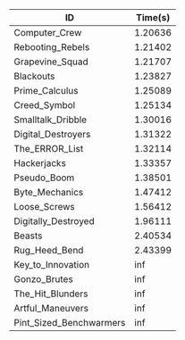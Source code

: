 |ID|Time(s)|
|-|-|
|Computer_Crew|1.20636|
|Rebooting_Rebels|1.21402|
|Grapevine_Squad|1.21707|
|Blackouts|1.23827|
|Prime_Calculus|1.25089|
|Creed_Symbol|1.25134|
|Smalltalk_Dribble|1.30016|
|Digital_Destroyers|1.31322|
|The_ERROR_List|1.32114|
|Hackerjacks|1.33357|
|Pseudo_Boom|1.38501|
|Byte_Mechanics|1.47412|
|Loose_Screws|1.56412|
|Digitally_Destroyed|1.96111|
|Beasts|2.40534|
|Rug_Heed_Bend|2.43399|
|Key_to_Innovation|inf|
|Gonzo_Brutes|inf|
|The_Hit_Blunders|inf|
|Artful_Maneuvers|inf|
|Pint_Sized_Benchwarmers|inf|
